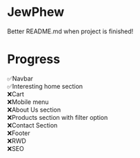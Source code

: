 # JewPhew
Better README.md when project is finished!

# Progress
✅Navbar
<br>
✅Interesting home section
<br>
❌Cart
<br>
❌Mobile menu
<br>
❌About Us section
<br>
❌Products section with filter option
<br>
❌Contact Section
<br>
❌Footer
<br>
❌RWD
<br>
❌SEO